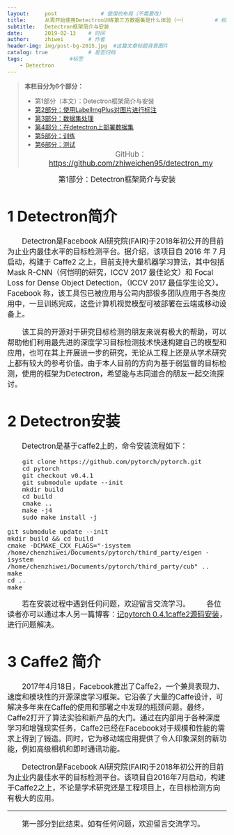 ```yaml
---
layout:     post              # 使用的布局（不需要改）
title:      从零开始使用Detectron训练第三方数据集是什么体验（一）         # 标题
subtitle:   Detectron框架简介与安装
date:       2019-02-13    # 时间
author:     zhiwei        # 作者
header-img: img/post-bg-2015.jpg  #这篇文章标题背景图片
catalog: true             # 是否归档
tags:               #标签
    - Detectron
---
```



> **本栏目分为6个部分：**
>
> - 第1部分（本文）：Detectron框架简介与安装 
> - [第2部分：使用LabelImgPlus对图片进行标注](http://zhiweichen.top/2019/02/13/%E4%BB%8E%E9%9B%B6%E5%BC%80%E5%A7%8B%E4%BD%BF%E7%94%A8Detectron%E8%AE%AD%E7%BB%83%E7%AC%AC%E4%B8%89%E6%96%B9%E6%95%B0%E6%8D%AE%E9%9B%86%E6%98%AF%E4%BB%80%E4%B9%88%E4%BD%93%E9%AA%8C-%E4%BA%8C/)
> - [第3部分：数据集处理](http://zhiweichen.top/2019/02/13/%E4%BB%8E%E9%9B%B6%E5%BC%80%E5%A7%8B%E4%BD%BF%E7%94%A8Detectron%E8%AE%AD%E7%BB%83%E7%AC%AC%E4%B8%89%E6%96%B9%E6%95%B0%E6%8D%AE%E9%9B%86%E6%98%AF%E4%BB%80%E4%B9%88%E4%BD%93%E9%AA%8C-%E4%B8%89/)
> - [第4部分：在detectron上部署数据集](http://zhiweichen.top/2019/02/13/%E4%BB%8E%E9%9B%B6%E5%BC%80%E5%A7%8B%E4%BD%BF%E7%94%A8Detectron%E8%AE%AD%E7%BB%83%E7%AC%AC%E4%B8%89%E6%96%B9%E6%95%B0%E6%8D%AE%E9%9B%86%E6%98%AF%E4%BB%80%E4%B9%88%E4%BD%93%E9%AA%8C-%E5%9B%9B/)
> - [第5部分：训练](http://zhiweichen.top/2019/02/13/%E4%BB%8E%E9%9B%B6%E5%BC%80%E5%A7%8B%E4%BD%BF%E7%94%A8Detectron%E8%AE%AD%E7%BB%83%E7%AC%AC%E4%B8%89%E6%96%B9%E6%95%B0%E6%8D%AE%E9%9B%86%E6%98%AF%E4%BB%80%E4%B9%88%E4%BD%93%E9%AA%8C-%E4%BA%94/)
> - [第6部分：测试](http://zhiweichen.top/2019/02/13/%E4%BB%8E%E9%9B%B6%E5%BC%80%E5%A7%8B%E4%BD%BF%E7%94%A8Detectron%E8%AE%AD%E7%BB%83%E7%AC%AC%E4%B8%89%E6%96%B9%E6%95%B0%E6%8D%AE%E9%9B%86%E6%98%AF%E4%BB%80%E4%B9%88%E4%BD%93%E9%AA%8C-%E5%85%AD/)
<big><center> GitHub：https://github.com/zhiweichen95/detectron_my

<center>第1部分：Detectron框架简介与安装</center>

# 1 Detectron简介

&emsp;&emsp;Detectron是Facebook AI研究院(FAIR)于2018年初公开的目前为止业内最佳水平的目标检测平台。据介绍，该项目自 2016 年 7 月启动，构建于 Caffe2 之上，目前支持大量机器学习算法，其中包括 Mask R-CNN（何恺明的研究，ICCV 2017 最佳论文）和 Focal Loss for Dense Object Detection，（ICCV 2017 最佳学生论文）。Facebook 称，该工具包已被应用与公司内部很多团队应用于各类应用中，一旦训练完成，这些计算机视觉模型可被部署在云端或移动设备上。

&emsp;&emsp;该工具的开源对于研究目标检测的朋友来说有极大的帮助，可以帮助他们利用最先进的深度学习目标检测技术快速构建自己的模型和应用，也可在其上开展进一步的研究，无论从工程上还是从学术研究上都有较大的参考价值。由于本人目前的方向为基于弱监督的目标检测，使用的框架为Detectron，希望能与志同道合的朋友一起交流探讨。

# 2 Detectron安装
&emsp;&emsp;Detectron是基于caffe2上的，命令安装流程如下：

```
    git clone https://github.com/pytorch/pytorch.git
    cd pytorch
    git checkout v0.4.1
    git submodule update --init
    mkdir build
    cd build
    cmake ..
    make -j4
    sudo make install -j
```

```
git submodule update --init
mkdir build && cd build
cmake -DCMAKE_CXX_FLAGS="-isystem /home/chenzhiwei/Documents/pytorch/third_party/eigen -isystem /home/chenzhiwei/Documents/pytorch/third_party/cub" ..
make
cd ..
make
```
&emsp;&emsp;若在安装过程中遇到任何问题，欢迎留言交流学习。
&emsp;&emsp;各位读者亦可以通过本人另一篇博客：[记pytorch 0.4.1caffe2源码安装](https://blog.csdn.net/zw__chen/article/details/83340818)，进行问题解决。

# 3 Caffe2 简介
&emsp;&emsp;2017年4月18日，Facebook推出了Caffe2，一个兼具表现力、速度和模块性的开源深度学习框架。它沿袭了大量的Caffe设计，可解决多年来在Caffe的使用和部署之中发现的瓶颈问题。最终，Caffe2打开了算法实验和新产品的大门。通过在内部用于各种深度学习和增强现实任务，Caffe2已经在Facebook对于规模和性能的需求上得到了锻造。同时，它为移动端应用提供了令人印象深刻的新功能，例如高级相机和即时通讯功能。

&emsp;&emsp;Detectron是Facebook AI研究院(FAIR)于2018年初公开的目前为止业内最佳水平的目标检测平台。该项目自2016年7月启动，构建于Caffe2之上，不论是学术研究还是工程项目上，在目标检测方向有极大的应用。

<hr>

&emsp;&emsp;第一部分到此结束。如有任何问题，欢迎留言交流学习。
